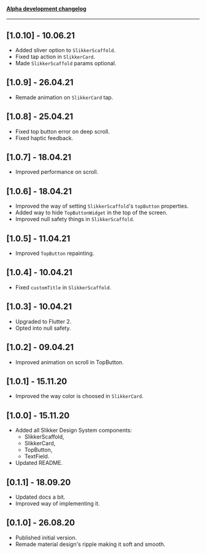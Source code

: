 #### [Alpha development changelog](1.1.0-alpha-CHANGELOG.md)

___

## [1.0.10] - 10.06.21
* Added sliver option to `SlikkerScaffold`.
* Fixed tap action in `SlikkerCard`.
* Made `SlikkerScaffold` params optional.

## [1.0.9] - 26.04.21
* Remade animation on `SlikkerCard` tap.

## [1.0.8] - 25.04.21
* Fixed top button error on deep scroll.
* Fixed haptic feedback.

## [1.0.7] - 18.04.21
* Improved performance on scroll.

## [1.0.6] - 18.04.21
* Improved the way of setting `SlikkerScaffold`'s `topButton` properties.
* Added way to hide `TopButtonWidget` in the top of the screen.
* Improved null safety things in `SlikkerScaffold`.

## [1.0.5] - 11.04.21
* Improved `TopButton` repainting.

## [1.0.4] - 10.04.21
* Fixed `customTitle` in `SlikkerScaffold`.

## [1.0.3] - 10.04.21
* Upgraded to Flutter 2.
* Opted into null safety.

## [1.0.2] - 09.04.21
* Improved animation on scroll in TopButton.

## [1.0.1] - 15.11.20
* Improved the way color is choosed in `SlikkerCard`.

## [1.0.0] - 15.11.20
* Added all Slikker Design System components:
   * SlikkerScaffold,
   * SlikkerCard,
   * TopButton,
   * TextField.
* Updated README.

## [0.1.1] - 18.09.20

* Updated docs a bit.
* Improved way of implementing it.

## [0.1.0] - 26.08.20

* Published initial version.
* Remade material design's ripple making it soft and smooth.
